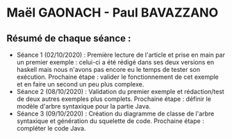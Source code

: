 # Maël GAONACH - Paul BAVAZZANO

## Résumé de chaque séance :

 - Séance 1 (02/10/2020) : Première lecture de l'article et prise en main par un premier exemple : celui-ci a été rédigé dans ses deux versions en haskell mais nous n'avons pas encore eu le temps de tester son exécution. Prochaine étape : valider le fonctionnement de cet exemple et en faire un second un peu plus complexe.
 - Séance 2 (08/10/2020) : Validation du premier exemple et rédaction/test de deux autres exemples plus complets. Prochaine étape : définir le modèle d'arbre syntaxique pour la partie Java.
 - Séance 3 (09/10/2020) : Création du diagramme de classe de l'arbre syntaxique et génération du squelette de code. Prochaine étape : compléter le code Java.
